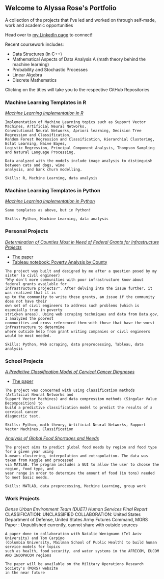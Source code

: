 ## Welcome to Alyssa Rose's Portfolio

A collection of the projects that I've led and worked on through self-made, work and academic opportunities

Head over to [my LinkedIn page](https://www.linkedin.com/in/alyssa-rose) to connect!

Recent coursework includes:
  - Data Structures (in C++)
  - Mathematical Aspects of Data Analysis A (math theory behind the machine learning)
  - Probability and Stochastic Processes
  - Linear Algebra
  - Discrete Mathematics

Clicking on the titles will take you to the respective GitHub Repositories

### Machine Learning Templates in R
[_Machine Learning Implementation in R_](https://github.com/alyssa-rose/Machine-Learning-R)
````
Implementation of Machine Learning topics such as Support Vector Machines, Artificial Neural Networks,
Convolutional Neural Networks, Apriori learning, Decision Tree Regression and Classification,
Random Forest Regression and Classification, Hierarchial Clustering, Eclat Learning, Naive Bayes,
Logistic Regression, Principal Component Analysis, Thompson Sampling and Natural Language Processing. 

Data analyzed with the models include image analysis to distinguish between cats and dogs, wine
analysis, and bank churn modelling.

Skills: R, Machine Learning, data analysis
````
### Machine Learning Templates in Python
[_Machine Learning Implementation in Python_](https://github.com/alyssa-rose/Machine-Learning-Python)
````
Same templates as above, but in Python!

Skills: Python, Machine Learning, data analysis
````

### Personal Projects

[_Determination of Counties Most in Need of Federal Grants for Infrastructure Projects_](https://github.com/alyssa-rose/Grant-Funding-)
  - [The paper](https://drive.google.com/file/d/1aZ3uGdiP0iX4fjXO-qjjTwy-4VHwOfaf/view?usp=sharing)
  - [Tableau notebook: Poverty Analysis by County](https://us-east-1.online.tableau.com/#/site/alyssarose/home)
````
The project was built and designed by me after a question posed by my sister (a civil engineer) 
"Why don't more communities with poor infrastructure know about federal grants available for
infrastructure projects?". After delving into the issue further, it was realized that it is
up to the community to write these grants, an issue if the community does not have their
own set of civil engineers to address such problems (which is especially true in poverty
stricken areas). Using web scraping techniques and data from Data.gov, I analyzed the poorest
communities and cross referenced them with those that have the worst infrastructure to determine
where outside help from grant writing companies or civil engineers would be most needed.

Skills: Python, Web scraping, data preprocessing, Tableau, data analysis
````


### School Projects

[_A Predictive Classification Model of Cervical Cancer Diagnoses_](https://github.com/alyssa-rose/Cervical-Cancer-Analysis)
  - [The paper](https://drive.google.com/file/d/1pVQnFLAQtbFUBalW_boQqgovmGz-N-N1/view?usp=sharing)
  
````
The project was concerned with using classification methods (Artificial Neural Networks and 
Support Vector Machines) and data compression methods (Singular Value Decomposition) to 
build a predictive classification model to predict the results of a cervical cancer 
diagnostic test.

Skills: Python, math theory, Artificial Neural Networks, Support Vector Machines, Classification
````

[_Analysis of Global Food Shortages and Needs_](https://github.com/alyssa-rose/Final-Project-Backup)
````
The project aims to predict global food needs by region and food type for a given year using 
k-means clustering, interpolation and extrapolation. The data was taken from Kaggle and processed 
via MATLAB. The program includes a GUI to allow the user to choose the region, food type, and 
year range in order to determine the amount of food (in tons) needed to meet basic needs.

Skills: MATLAB, data preprocessing, Machine Learning, group work
````
### Work Projects

_Dense Urban Environment Team (DUET) Human Services Final Report_
CLASSIFICATION: UNCLASSIFIED
COLLABORATION: United States Department of Defense, United States Army Futures Command, MORS
Paper : Unpublished currently, cannot share with outside sources
````
A paper done in collaboration with Natalie Wenigmann (Tel Aviv University) and Tom Carpino
(Columbia University, Mailman School of Public Health) to build human service models for topics
such as health, food security, and water systems in the AFRICOM, EUCOM AND INDOPACOM regions

The paper will be available on the Military Operations Research Society's (MORS) website 
in the near future
````
````


